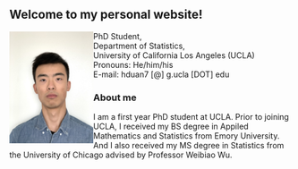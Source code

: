 ## Welcome to my personal website!

<img src="my_picture.jpeg" width="150" style="float: left;"/> 
PhD Student, <br>
Department of Statistics, <br>
University of California Los Angeles (UCLA) <br>
Pronouns: He/him/his <br>
E-mail: hduan7 [@] g.ucla [DOT] edu



### About me

I am a first year PhD student at UCLA.
Prior to joining UCLA, I received my BS degree in Appiled Mathematics and Statistics from Emory University. And I also received my MS degree in Statistics from the University of Chicago advised by Professor Weibiao Wu.





